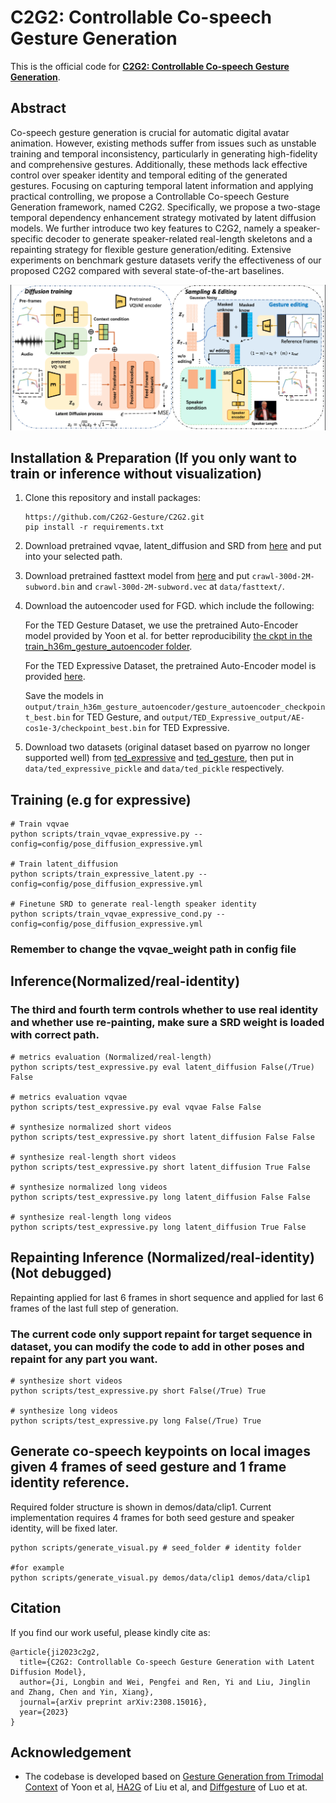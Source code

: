 # C2G2: Controllable Co-speech Gesture Generation

This is the official code for [**C2G2: Controllable Co-speech Gesture Generation**](https://arxiv.org/abs/2308.15016).

## Abstract
Co-speech gesture generation is crucial for automatic digital avatar animation. However, existing methods suffer from issues such as unstable training and temporal inconsistency, particularly in generating high-fidelity and comprehensive gestures. Additionally, these methods lack effective control over speaker identity and temporal editing of the generated gestures. Focusing on capturing temporal latent information and applying practical controlling, we propose a Controllable Co-speech Gesture Generation framework, named C2G2. Specifically, we propose a two-stage temporal dependency enhancement strategy motivated by latent diffusion models. We further introduce two key features to C2G2, namely a speaker-specific decoder to generate speaker-related real-length skeletons and a repainting strategy for flexible gesture generation/editing. Extensive experiments on benchmark gesture datasets verify the effectiveness of our proposed C2G2 compared with several state-of-the-art baselines.


<img src='./misc/overview.png' width=800>

## Installation & Preparation (If you only want to train or inference without visualization)

1. Clone this repository and install packages:
    ```
    https://github.com/C2G2-Gesture/C2G2.git
    pip install -r requirements.txt
    ```

2. Download pretrained vqvae, latent_diffusion and SRD from [here](https://drive.google.com/file/d/1Ll1x9e27cSIbUk1jkXUgVfzVE_miNv9j/view?usp=drive_link) and put into your selected path.

3. Download pretrained fasttext model from [here](https://dl.fbaipublicfiles.com/fasttext/vectors-english/crawl-300d-2M-subword.zip) and put `crawl-300d-2M-subword.bin` and `crawl-300d-2M-subword.vec` at `data/fasttext/`.

4. Download the autoencoder used for FGD. which include the following:

    For the TED Gesture Dataset, we use the pretrained Auto-Encoder model provided by Yoon et al. for better reproducibility [the ckpt in the train_h36m_gesture_autoencoder folder](https://kaistackr-my.sharepoint.com/:u:/g/personal/zeroyy_kaist_ac_kr/Ec1UIsDDLHtKia04_TTRbygBepXORv__kkq-C9IqZs32aA?e=bJGXQr).

    For the TED Expressive Dataset, the pretrained Auto-Encoder model is provided [here](https://mycuhk-my.sharepoint.com/:u:/g/personal/1155165198_link_cuhk_edu_hk/EWbBxUeuIHFDnBUgZFMCq1oBdiZSw6pOlmVxC8d9xS3HOg?e=IT1AoC).

    Save the models in `output/train_h36m_gesture_autoencoder/gesture_autoencoder_checkpoint_best.bin` for TED Gesture, and `output/TED_Expressive_output/AE-cos1e-3/checkpoint_best.bin` for TED Expressive.

5. Download two datasets (original dataset based on pyarrow no longer supported well) from [ted_expressive](https://drive.google.com/file/d/1acHid18ebrAwPTkYHaPVw8PeH4jPYGbx/view?usp=drive_link) and [ted_gesture](https://drive.google.com/file/d/1CsiAnGCbkjjyGM-85pArWMuircMEYba4/view?usp=drive_link), then put in `data/ted_expressive_pickle` and `data/ted_pickle` respectively.


## Training (e.g for expressive)

```
# Train vqvae
python scripts/train_vqvae_expressive.py --config=config/pose_diffusion_expressive.yml

# Train latent_diffusion
python scripts/train_expressive_latent.py --config=config/pose_diffusion_expressive.yml

# Finetune SRD to generate real-length speaker identity
python scripts/train_vqvae_expressive_cond.py --config=config/pose_diffusion_expressive.yml
```
### Remember to change the vqvae_weight path in config file

## Inference(Normalized/real-identity)
### The third and fourth term controls whether to use real identity and whether use re-painting, make sure a SRD weight is loaded with correct path.
```
# metrics evaluation (Normalized/real-length)
python scripts/test_expressive.py eval latent_diffusion False(/True) False

# metrics evaluation vqvae
python scripts/test_expressive.py eval vqvae False False

# synthesize normalized short videos
python scripts/test_expressive.py short latent_diffusion False False

# synthesize real-length short videos
python scripts/test_expressive.py short latent_diffusion True False

# synthesize normalized long videos
python scripts/test_expressive.py long latent_diffusion False False

# synthesize real-length long videos
python scripts/test_expressive.py long latent_diffusion True False
```
## Repainting Inference (Normalized/real-identity) (Not debugged)
Repainting applied for last 6 frames in short sequence and applied for last 6 frames of the last full step of generation. 
### The current code only support repaint for target sequence in dataset, you can modify the code to add in other poses and repaint for any part you want.
```
# synthesize short videos
python scripts/test_expressive.py short False(/True) True

# synthesize long videos
python scripts/test_expressive.py long False(/True) True
```

## Generate co-speech keypoints on local images given 4 frames of seed gesture and 1 frame identity reference. 
Required folder structure is shown in demos/data/clip1.
Current implementation requires 4 frames for both seed gesture and speaker identity, will be fixed later.
```
python scripts/generate_visual.py # seed_folder # identity folder

#for example
python scripts/generate_visual.py demos/data/clip1 demos/data/clip1
```


## Citation

If you find our work useful, please kindly cite as:
```
@article{ji2023c2g2,
  title={C2G2: Controllable Co-speech Gesture Generation with Latent Diffusion Model},
  author={Ji, Longbin and Wei, Pengfei and Ren, Yi and Liu, Jinglin and Zhang, Chen and Yin, Xiang},
  journal={arXiv preprint arXiv:2308.15016},
  year={2023}
}
```

## Acknowledgement
* The codebase is developed based on [Gesture Generation from Trimodal Context](https://github.com/ai4r/Gesture-Generation-from-Trimodal-Context) of Yoon et al, [HA2G](https://github.com/alvinliu0/HA2G) of Liu et al, and [Diffgesture](https://github.com/luost26/diffusion-point-cloud) of Luo et at.